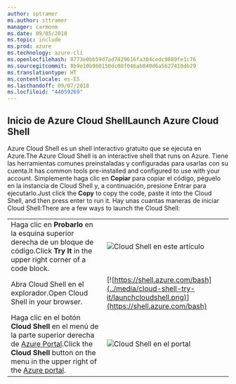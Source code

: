 ```yaml
---
author: sptramer
ms.author: sttramer
manager: carmonm
ms.date: 09/05/2018
ms.topic: include
ms.prod: azure
ms.technology: azure-cli
ms.openlocfilehash: 8773e0bb59d7ad7829616fa304cedc9889fe1c76
ms.sourcegitcommit: 8b9e10b960150dc08f046ab840d6a5627410db29
ms.translationtype: HT
ms.contentlocale: es-ES
ms.lasthandoff: 09/07/2018
ms.locfileid: "44059269"
---
```

## <a name="launch-azure-cloud-shell"></a><span data-ttu-id="14617-101">Inicio de Azure Cloud Shell</span><span class="sxs-lookup"><span data-stu-id="14617-101">Launch Azure Cloud Shell</span></span>

<span data-ttu-id="14617-102">Azure Cloud Shell es un shell interactivo gratuito que se ejecuta en Azure.</span><span class="sxs-lookup"><span data-stu-id="14617-102">The Azure Cloud Shell is an interactive shell that runs on Azure.</span></span> <span data-ttu-id="14617-103">Tiene las herramientas comunes preinstaladas y configuradas para usarlas con su cuenta.</span><span class="sxs-lookup"><span data-stu-id="14617-103">It has common tools pre-installed and configured to use with your account.</span></span> <span data-ttu-id="14617-104">Simplemente haga clic en **Copiar** para copiar el código, péguelo en la instancia de Cloud Shell y, a continuación, presione Entrar para ejecutarlo.</span><span class="sxs-lookup"><span data-stu-id="14617-104">Just click the **Copy** to copy the code, paste it into the Cloud Shell, and then press enter to run it.</span></span>  <span data-ttu-id="14617-105">Hay unas cuantas maneras de iniciar Cloud Shell:</span><span class="sxs-lookup"><span data-stu-id="14617-105">There are a few ways to launch the Cloud Shell:</span></span>

|   | |
|-----------------------------------------------|---|
| <span data-ttu-id="14617-106">Haga clic en **Probarlo** en la esquina superior derecha de un bloque de código.</span><span class="sxs-lookup"><span data-stu-id="14617-106">Click **Try It** in the upper right corner of a code block.</span></span> | ![Cloud Shell en este artículo](../media/cloud-shell-try-it/cli-try-it.png) |
| <span data-ttu-id="14617-108">Abra Cloud Shell en el explorador.</span><span class="sxs-lookup"><span data-stu-id="14617-108">Open Cloud Shell in your browser.</span></span> | [![https://shell.azure.com/bash](../media/cloud-shell-try-it/launchcloudshell.png)](https://shell.azure.com/bash) |
| <span data-ttu-id="14617-109">Haga clic en el botón **Cloud Shell** en el menú de la parte superior derecha de [Azure Portal](https://portal.azure.com).</span><span class="sxs-lookup"><span data-stu-id="14617-109">Click the **Cloud Shell** button on the menu in the upper right of the [Azure portal](https://portal.azure.com).</span></span> | ![Cloud Shell en el portal](../media/cloud-shell-try-it/cloud-shell-menu.png) |
